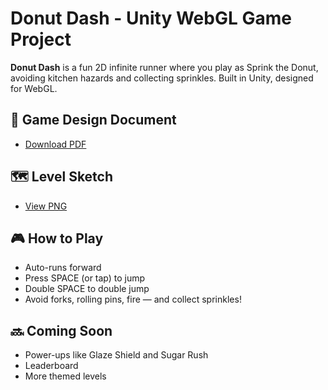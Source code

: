 # Donut Dash - Unity WebGL Game Project

**Donut Dash** is a fun 2D infinite runner where you play as Sprink the Donut, avoiding kitchen hazards and collecting sprinkles. Built in Unity, designed for WebGL.

## 📄 Game Design Document
- [Download PDF](DonutDash_GDD_V1_REBUILT.pdf)

## 🗺️ Level Sketch
- [View PNG](Level1_Sketch_DonutDash.png)

## 🎮 How to Play
- Auto-runs forward
- Press SPACE (or tap) to jump
- Double SPACE to double jump
- Avoid forks, rolling pins, fire — and collect sprinkles!

## 🔜 Coming Soon
- Power-ups like Glaze Shield and Sugar Rush
- Leaderboard
- More themed levels
